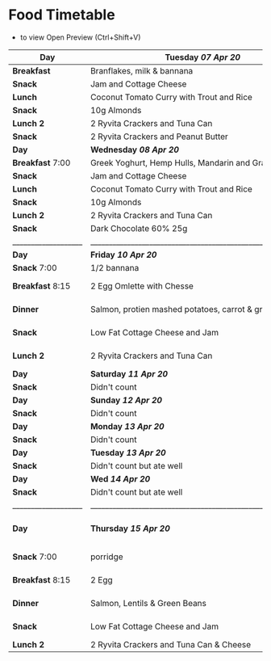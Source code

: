 # Food Timetable

- to view  Open Preview (Ctrl+Shift+V) 

| Day             | Tuesday    ***07 Apr 20***  |  C F P |
| ----------      | -------------             | -------------|
| **Breakfast**   | Branflakes, milk & bannana  |  C F P |
| **Snack**       | Jam and Cottage Cheese      |  C F P |
| **Lunch**       | Coconut Tomato Curry with Trout and Rice  |  C F P |
| **Snack**       | 10g Almonds                   |  C F P |
| **Lunch 2**     | 2 Ryvita Crackers and Tuna Can    |  C F P |
| **Snack**       | 2 Ryvita Crackers and Peanut Butter  |     C F P |
|  **Day**        | **Wednesday**   ***08 Apr 20***      |  C F P |
| **Breakfast** 7:00 | Greek Yoghurt, Hemp Hulls, Mandarin and Grape |  C F P |
| **Snack**          | Jam and Cottage Cheese      |  C F P |
| **Lunch**       | Coconut Tomato Curry with Trout and Rice  |  C F P |
| **Snack**       | 10g Almonds                   |  C F P |
| **Lunch 2**     | 2 Ryvita Crackers and Tuna Can |   C F P |
| **Snack**       | Dark Chocolate 60% 25g             |     C F P |
|___________________|_____________________________________________________________|________|
|  **Day**        | **Friday**   ***10 Apr 20***      |  C F P | 
| **Snack** 7:00   | 1/2 bannana |  13 0 0  |
| **Breakfast** 8:15| 2 Egg Omlette with Chesse      |  0 15 32 |
| **Dinner**       | Salmon, protien mashed potatoes, carrot & green beans | 39 16 34 |
| **Snack**       | Low Fat Cottage Cheese and Jam |  16 2 25 |
| **Lunch 2**     | 2 Ryvita Crackers and Tuna Can  |  14 1 30 |
|  **Day**        | **Saturday**   ***11 Apr 20***      |  C F P | 
| **Snack**    | Didn't count |  C F P  |
|  **Day**        | **Sunday**   ***12 Apr 20***      |  C F P | 
| **Snack**   | Didn't count |  C F P  |
|  **Day**        | **Monday**   ***13 Apr 20***      |  C F P | 
| **Snack**   | Didn't count |  C F P  |
|  **Day**        | **Tuesday**   ***13 Apr 20***      |  C F P | 
| **Snack**   | Didn't count but ate well |  C F P  |
|  **Day**        | **Wed**   ***14 Apr 20***      |  C F P | 
| **Snack**   | Didn't count but ate well |  C F P  |
|___________________|_____________________________________________________________|________|
|  **Day**        | **Thursday**   ***15 Apr 20***      |  110c 49f 112p | 
| **Snack** 7:00   | porridge |  27 5 10  |
| **Breakfast** 8:15| 2 Egg      |  0 10 12 |
| **Dinner**       | Salmon, Lentils & Green Beans | 61 24 48 |
| **Snack**       | Low Fat Cottage Cheese and Jam |  14 1 19 |
| **Lunch 2**     | 2 Ryvita Crackers and Tuna Can & Cheese  |  7 8 34 |